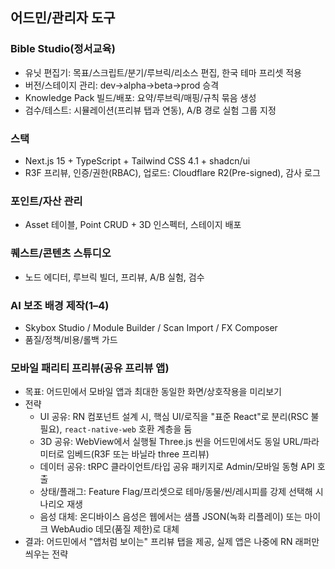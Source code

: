## 어드민/관리자 도구

### Bible Studio(정서교육)
- 유닛 편집기: 목표/스크립트/분기/루브릭/리소스 편집, 한국 테마 프리셋 적용
- 버전/스테이지 관리: dev→alpha→beta→prod 승격
- Knowledge Pack 빌드/배포: 요약/루브릭/매핑/규칙 묶음 생성
- 검수/테스트: 시뮬레이션(프리뷰 탭과 연동), A/B 경로 실험 그룹 지정

### 스택
- Next.js 15 + TypeScript + Tailwind CSS 4.1 + shadcn/ui
- R3F 프리뷰, 인증/권한(RBAC), 업로드: Cloudflare R2(Pre-signed), 감사 로그

### 포인트/자산 관리
- Asset 테이블, Point CRUD + 3D 인스펙터, 스테이지 배포

### 퀘스트/콘텐츠 스튜디오
- 노드 에디터, 루브릭 빌더, 프리뷰, A/B 실험, 검수

### AI 보조 배경 제작(1–4)
- Skybox Studio / Module Builder / Scan Import / FX Composer
- 품질/정책/비용/롤백 가드

### 모바일 패리티 프리뷰(공유 프리뷰 앱)
- 목표: 어드민에서 모바일 앱과 최대한 동일한 화면/상호작용을 미리보기
- 전략
  - UI 공유: RN 컴포넌트 설계 시, 핵심 UI/로직을 "표준 React"로 분리(RSC 불필요), `react-native-web` 호환 계층을 둠
  - 3D 공유: WebView에서 실행될 Three.js 씬을 어드민에서도 동일 URL/파라미터로 임베드(R3F 또는 바닐라 three 프리뷰)
  - 데이터 공유: tRPC 클라이언트/타입 공유 패키지로 Admin/모바일 동형 API 호출
  - 상태/플래그: Feature Flag/프리셋으로 테마/동물/씬/레시피를 강제 선택해 시나리오 재생
  - 음성 대체: 온디바이스 음성은 웹에서는 샘플 JSON(녹화 리플레이) 또는 마이크 WebAudio 데모(품질 제한)로 대체
- 결과: 어드민에서 "앱처럼 보이는" 프리뷰 탭을 제공, 실제 앱은 나중에 RN 래퍼만 씌우는 전략
